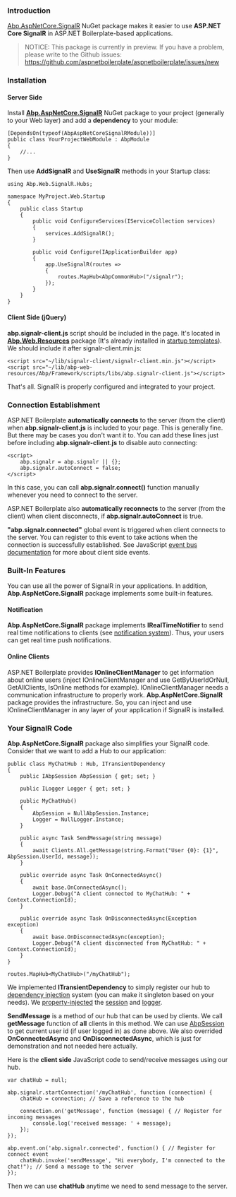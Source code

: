 ### Introduction

[Abp.AspNetCore.SignalR](http://www.nuget.org/packages/Abp.AspNetCore.SignalR) NuGet
package makes it easier to use **ASP.NET Core SignalR** in ASP.NET Boilerplate-based
applications.

> NOTICE: This package is currently in preview. If you have a problem, please write to the Github issues: https://github.com/aspnetboilerplate/aspnetboilerplate/issues/new

### Installation

#### Server Side

Install
[**Abp.AspNetCore.SignalR**](http://www.nuget.org/packages/Abp.AspNetCore.SignalR)
NuGet package to your project (generally to your Web layer) and add a
**dependency** to your module:

    [DependsOn(typeof(AbpAspNetCoreSignalRModule))]
    public class YourProjectWebModule : AbpModule
    {
        //...
    }


Then use **AddSignalR** and **UseSignalR** methods in your Startup class:

    using Abp.Web.SignalR.Hubs;

    namespace MyProject.Web.Startup
    {
        public class Startup
        {
            public void ConfigureServices(IServiceCollection services)
            {
                services.AddSignalR();
            }

            public void Configure(IApplicationBuilder app)
            {
                app.UseSignalR(routes =>
                {
                    routes.MapHub<AbpCommonHub>("/signalr");
                });
            }
        }
    }

#### Client Side (jQuery)

**abp.signalr-client.js** script should be included in the page. It's located
in
**[Abp.Web.Resources](https://www.nuget.org/packages/Abp.Web.Resources)**
package (It's already installed in [startup templates](/Templates)). We
should include it after signalr-client.min.js:

    <script src="~/lib/signalr-client/signalr-client.min.js"></script>
    <script src="~/lib/abp-web-resources/Abp/Framework/scripts/libs/abp.signalr-client.js"></script>

That's all. SignalR is properly configured and integrated to your
project.

### Connection Establishment

ASP.NET Boilerplate **automatically connects** to the server (from the
client) when **abp.signalr-client.js** is included to your page. This is
generally fine. But there may be cases you don't want it to. You can add
these lines just before including **abp.signalr-client.js** to disable auto
connecting:

    <script>
        abp.signalr = abp.signalr || {};
        abp.signalr.autoConnect = false;
    </script>

In this case, you can call **abp.signalr.connect()** function manually
whenever you need to connect to the server.

ASP.NET Boilerplate also **automatically reconnects** to the server
(from the client) when client disconnects, if
**abp.signalr.autoConnect** is true.

**"abp.signalr.connected"** global event is triggered when client
connects to the server. You can register to this event to take actions
when the connection is successfully established. See JavaScript [event
bus documentation](/Pages/Documents/Javascript-API/Event-Bus) for more
about client side events.

### Built-In Features

You can use all the power of SignalR in your applications. In addition,
**Abp.AspNetCore.SignalR** package implements some built-in features.

#### Notification

**Abp.AspNetCore.SignalR** package implements **IRealTimeNotifier** to send
real time notifications to clients (see [notification
system](/Pages/Documents/Notification-System)). Thus, your users can get
real time push notifications.

#### Online Clients

ASP.NET Boilerplate provides **IOnlineClientManager** to get information
about online users (inject IOnlineClientManager and use
GetByUserIdOrNull, GetAllClients, IsOnline methods for example).
IOnlineClientManager needs a communication infrastructure to properly
work. **Abp.AspNetCore.SignalR** package provides the infrastructure. So, you
can inject and use IOnlineClientManager in any layer of your application
if SignalR is installed.

### Your SignalR Code

**Abp.AspNetCore.SignalR** package also simplifies your SignalR code. Consider
that we want to add a Hub to our application:

    public class MyChatHub : Hub, ITransientDependency
    {
        public IAbpSession AbpSession { get; set; }

        public ILogger Logger { get; set; }

        public MyChatHub()
        {
            AbpSession = NullAbpSession.Instance;
            Logger = NullLogger.Instance;
        }

        public async Task SendMessage(string message)
        {
            await Clients.All.getMessage(string.Format("User {0}: {1}", AbpSession.UserId, message));
        }

        public override async Task OnConnectedAsync()
        {
            await base.OnConnectedAsync();
            Logger.Debug("A client connected to MyChatHub: " + Context.ConnectionId);
        }

        public override async Task OnDisconnectedAsync(Exception exception)
        {
            await base.OnDisconnectedAsync(exception);
            Logger.Debug("A client disconnected from MyChatHub: " + Context.ConnectionId);
        }
    }

<!-- -->

    routes.MapHub<MyChatHub>("/myChatHub");

We implemented **ITransientDependency** to simply register our hub to
[dependency injection](/Pages/Documents/Dependency-Injection) system
(you can make it singleton based on your needs). We
[property-injected](/Pages/Documents/Dependency-Injection#property-injection-pattern)
the [session](/Pages/Documents/Abp-Session) and
[logger](/Pages/Documents/Logging).

**SendMessage** is a method of our hub that can be used by clients. We
call **getMessage** function of **all** clients in this method. We can
use [AbpSession](/Pages/Documents/Abp-Session) to get current user id
(if user logged in) as done above. We also overrided **OnConnectedAsync** and
**OnDisconnectedAsync**, which is just for demonstration and not needed here
actually.

Here is the **client side** JavaScript code to send/receive messages using
our hub.

    var chatHub = null;

    abp.signalr.startConnection('/myChatHub', function (connection) {
        chatHub = connection; // Save a reference to the hub

        connection.on('getMessage', function (message) { // Register for incoming messages
            console.log('received message: ' + message);
        });
    });

    abp.event.on('abp.signalr.connected', function() { // Register for connect event
        chatHub.invoke('sendMessage', "Hi everybody, I'm connected to the chat!"); // Send a message to the server
    });

Then we can use **chatHub** anytime we need to send message to the
server.
